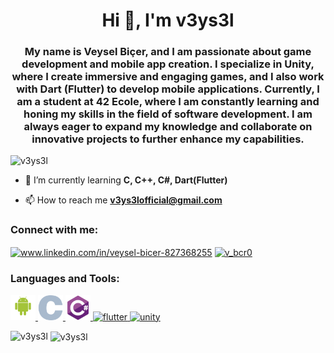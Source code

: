 <h1 align="center">Hi 👋, I'm v3ys3l</h1>
<h3 align="center">My name is Veysel Biçer, and I am passionate about game development and mobile app creation. I specialize in Unity, where I create immersive and engaging games, and I also work with Dart (Flutter) to develop mobile applications. Currently, I am a student at 42 Ecole, where I am constantly learning and honing my skills in the field of software development. I am always eager to expand my knowledge and collaborate on innovative projects to further enhance my capabilities.</h3>

<p align="left"> <img src="https://komarev.com/ghpvc/?username=v3ys3l&label=Profile%20views&color=0f0f0f&style=flat" alt="v3ys3l" /> </p>

- 🌱 I’m currently learning **C, C++, C#, Dart(Flutter)**

- 📫 How to reach me **v3ys3lofficial@gmail.com**

<h3 align="left">Connect with me:</h3>
<p align="left">
<a href="https://linkedin.com/in/www.linkedin.com/in/veysel-bicer-827368255" target="blank"><img align="center" src="https://raw.githubusercontent.com/rahuldkjain/github-profile-readme-generator/master/src/images/icons/Social/linked-in-alt.svg" alt="www.linkedin.com/in/veysel-bicer-827368255" height="30" width="40" /></a>
<a href="https://instagram.com/v_bcr0" target="blank"><img align="center" src="https://raw.githubusercontent.com/rahuldkjain/github-profile-readme-generator/master/src/images/icons/Social/instagram.svg" alt="v_bcr0" height="30" width="40" /></a>
</p>

<h3 align="left">Languages and Tools:</h3>
<p align="left"> <a href="https://developer.android.com" target="_blank" rel="noreferrer"> <img src="https://raw.githubusercontent.com/devicons/devicon/master/icons/android/android-original-wordmark.svg" alt="android" width="40" height="40"/> </a> <a href="https://www.cprogramming.com/" target="_blank" rel="noreferrer"> <img src="https://raw.githubusercontent.com/devicons/devicon/master/icons/c/c-original.svg" alt="c" width="40" height="40"/> </a> <a href="https://www.w3schools.com/cs/" target="_blank" rel="noreferrer"> <img src="https://raw.githubusercontent.com/devicons/devicon/master/icons/csharp/csharp-original.svg" alt="csharp" width="40" height="40"/> </a> <a href="https://flutter.dev" target="_blank" rel="noreferrer"> <img src="https://www.vectorlogo.zone/logos/flutterio/flutterio-icon.svg" alt="flutter" width="40" height="40"/> </a> <a href="https://unity.com/" target="_blank" rel="noreferrer"> <img src="https://www.vectorlogo.zone/logos/unity3d/unity3d-icon.svg" alt="unity" width="40" height="40"/> </a> </p>

<p><img align="left" src="https://github-readme-stats.vercel.app/api/top-langs?username=v3ys3l&show_icons=true&locale=en&layout=compact" alt="v3ys3l" /></p>

<p>&nbsp;<img align="center" src="https://github-readme-stats.vercel.app/api?username=v3ys3l&show_icons=true&locale=en" alt="v3ys3l" /></p>

